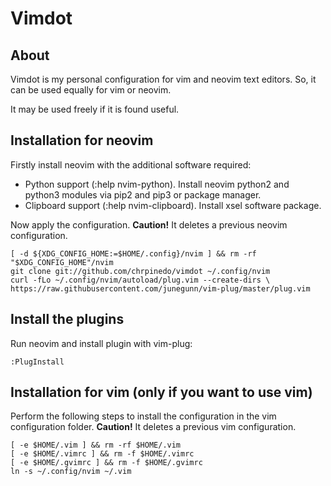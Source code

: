 # Vimdot

## About

Vimdot is my personal configuration for vim and neovim text editors.
So, it can be used equally for vim or neovim.

It may be used freely if it is found useful.


## Installation for neovim

Firstly install neovim with the additional software required:

- Python support (:help nvim-python).
  Install neovim python2 and python3 modules via pip2 and pip3 or package manager.
- Clipboard support (:help nvim-clipboard). Install xsel software package.

Now apply the configuration.
**Caution!** It deletes a previous neovim configuration.

    [ -d ${XDG_CONFIG_HOME:=$HOME/.config}/nvim ] && rm -rf "$XDG_CONFIG_HOME"/nvim
    git clone git://github.com/chrpinedo/vimdot ~/.config/nvim
    curl -fLo ~/.config/nvim/autoload/plug.vim --create-dirs \
	https://raw.githubusercontent.com/junegunn/vim-plug/master/plug.vim


## Install the plugins

Run neovim and install plugin with vim-plug:

    :PlugInstall


## Installation for vim (only if you want to use vim)

Perform the following steps to install the configuration in the vim configuration folder.
**Caution!** It deletes a previous vim configuration.

    [ -e $HOME/.vim ] && rm -rf $HOME/.vim
    [ -e $HOME/.vimrc ] && rm -f $HOME/.vimrc
    [ -e $HOME/.gvimrc ] && rm -f $HOME/.gvimrc
    ln -s ~/.config/nvim ~/.vim

